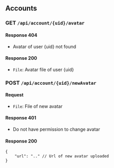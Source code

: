 ## Accounts

### GET `/api/account/{uid}/avatar`

#### Response 404

- Avatar of user {uid} not found

#### Response 200

- `File`: Avatar file of user {uid}

### POST `/api/account/{uid}/newAvatar`

#### Request

- `File`: File of new avatar

#### Response 401

- Do not have permission to change avatar

#### Response 200

```json5
{
    "url": ".." // Url of new avatar uploaded
}
```